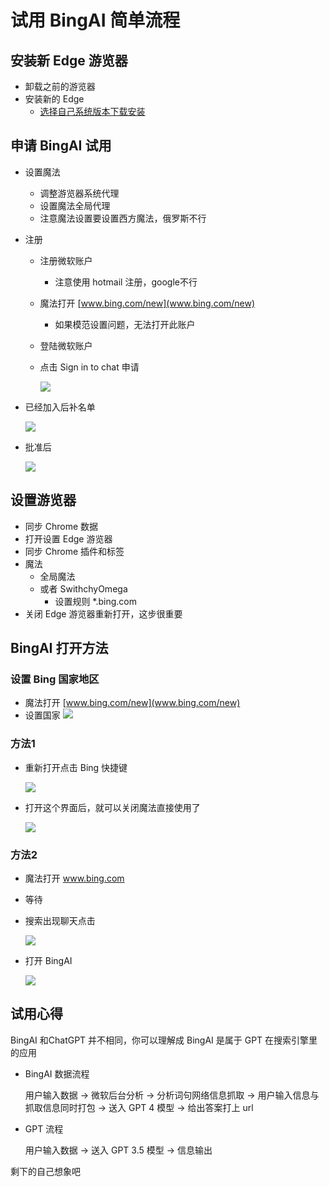 # 试用 BingAI 简单流程
## 安装新 Edge 游览器
- 卸载之前的游览器
- 安装新的 Edge
	- [选择自己系统版本下载安装](https://www.microsoft.com/en-us/edge/download?form=MA13FJ)

## 申请 BingAI 试用
- 设置魔法
	- 调整游览器系统代理
	- 设置魔法全局代理
	- 注意魔法设置要设置西方魔法，俄罗斯不行
- 注册
	- 注册微软账户 
		- 注意使用 hotmail 注册，google不行 
	- 魔法打开 [www.bing.com/new](www.bing.com/new)
		- 如果模范设置问题，无法打开此账户 
	- 登陆微软账户
	- 点击 	Sign in to chat 申请

		![](1.png)
- 已经加入后补名单

	![](3.png)	  
- 批准后

	![](2.png)	

## 设置游览器
- 同步 Chrome 数据
- 打开设置 Edge 游览器
- 同步 Chrome 插件和标签
- 魔法
	- 全局魔法 
	- 或者 SwithchyOmega
		- 设置规则 *.bing.com
- 关闭 Edge 游览器重新打开，这步很重要

## BingAI 打开方法
### 设置 Bing 国家地区
- 魔法打开 [www.bing.com/new](www.bing.com/new)
- 设置国家 ![](8.png)

### 方法1
- 重新打开点击 Bing 快捷键

	![](4.png)
- 打开这个界面后，就可以关闭魔法直接使用了

	![](5.png)

### 方法2
- 魔法打开 www.bing.com
- 等待
- 搜索出现聊天点击

	![](6.png)
- 打开 BingAI

	![](7.png)
	
## 试用心得
BingAI 和ChatGPT 并不相同，你可以理解成 BingAI 是属于 GPT 在搜索引擎里的应用

- BingAI 数据流程

	用户输入数据 -> 微软后台分析 -> 分析词句网络信息抓取 -> 用户输入信息与抓取信息同时打包 -> 送入 GPT 4 模型 -> 给出答案打上 url
- GPT 流程

	用户输入数据 ->	送入 GPT 3.5 模型 -> 信息输出
	
剩下的自己想象吧

		

	
		


		
		

	